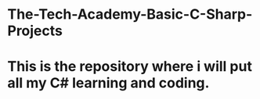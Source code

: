 # The-Tech-Academy-Basic-C-Sharp-Projects
# This is the repository where i will put all my C# learning and coding.
